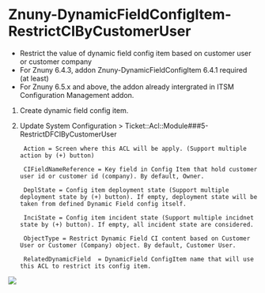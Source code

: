 # Znuny-DynamicFieldConfigItem-RestrictCIByCustomerUser
- Restrict the value of dynamic field config item based on customer user or customer company
- For Znuny 6.4.3, addon Znuny-DynamicFieldConfigItem 6.4.1 required (at least)
- For Znuny 6.5.x and above, the addon already intergrated in ITSM Configuration Management addon. 

1. Create dynamic field config item.
2. Update System Configuration > Ticket::Acl::Module###5-RestrictDFCIByCustomerUser

		Action = Screen where this ACL will be apply. (Support multiple action by (+) button)
		
		CIFieldNameReference = Key field in Config Item that hold customer user id or customer id (company). By default, Owner.
		
		DeplState = Config item deployment state (Support multiple deployment state by (+) button). If empty, deployment state will be taken from defined Dynamic Field config itself.
	
		InciState = Config item incident state (Support multiple incidnet state by (+) button). If empty, all incident state are considered.
	
		ObjectType = Restrict Dynamic Field CI content based on Customer User or Customer (Company) object. By default, Customer User.
        
        RelatedDynamicField  = DynamicField ConfigItem name that will use this ACL to restrict its config item.
	
		

![](https://github.com/mo-azfar/Znuny-DynamicFieldConfigItem-RestrictCIByCustomerUser/blob/main/DFCI.gif)
